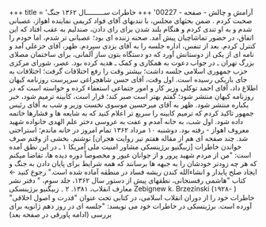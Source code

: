 +++
title = 'آرامش و چالش - صفحه - 00227'
+++
خاطرات ســـــــــال ۱۳۶۲ جنگ صحبت کردم . ضمن بحثهای مجلس، با تندیهای آقای فواد کریمی نماینده اهواز، عصبانی شدم و به او تندی کردم و هنگام بلند شدن برای رای دادن، صندلیم به عقب افتاد که این اتفاق، در حضور تماشاچیان پیش آمد. صحنه زننده ای بود؛ عصبانی تر شدم، اما خودم را کنترل کردم. بعد از تنفس، اداره جلسه را به آقای یزدی سپردم. ظهر، آقای خزعلی آمد و نامه ای از یکی از دوستانش آورد که دو دستگاه بتون ساز آلمانی، برای ساختمان مصلای بزرگ تهران ـ در جواب دعوت به همکاری و کمک ـ هدیه کرده بود. عصر، شورای مرکزی حزب جمهوری اسلامی جلسه داشت؛ بیشتر وقت را رفع اختلافات گرفت؛ اختلافات به جای باریکی رسیده است. اول وقت، آقای حسن شاهچراغی سرپرست روزنامه کیهان اطلاع داد، آقای احمد توکلی وزیر کار و امور جتماعی استعفاء کرده و خواسته است که در روزنامه کیهان منتشر شود؛ گفتم بهتر است صبر کند؛ قرار است، کابینه ترمیم شود، خبر یکباره منتشر شود. ظهر به آقای میرحسین موسوی نخست وزیر و شب به آقای رئیس جمهور تاکید کردم که ترمیم کابینه را سریع تر اعلام کنید که به شایعه ها و فشارها خاتمه داده شود. اول شب، به خانه آمدم و عفت به عروسی دختر علم الهدی خانواده شهید معروف اهواز - رفته بود. دوشنبه ۱۰ مرداد ۱۳۶۲ تمام امروز در خانه ماندم؛ استراحتی شد. چند صفحه ای هم از مقاله هفتم تیر روایت هجران] نوشتم. بخشی از وقتم صرف خواندن خاطرات [زبیگنیو برژینسکی مشاور امنیت ملی آمریکا ۱ ـ در این نطق آمده است: "من از مردم شهید پرور و از جوانان غیور و مخصوصاً دوره دیده ها، تقاضا میکنم که هر چه زودتر خودشان را به جبهه ها برسانند که همه شرایط برای پایان دادن به جنگ و ایجاد صلح پایدار و انشاءالله کندن ریشه فساد در منطقه آماده شده است." رجوع کنید ← کتاب "هاشمی رفسنجانی، نطقهای پیش از دستور سال ۱۳۶۲، جلد سوم، " دفتر نشر معارف انقلاب، ۱۳۸۱. ۲ ۔ زبیگنیو برژینسکی Zebignew k. Brzezinski (۱۹۲۸- ) خاطرات خود را از دوران انقلاب اسلامی، در کتابی تحت عنوان "قدرت و اصول اخلاقی" آورده است. برژینسکی در خاطرات خود می نویسد: "جلسه ای در روز دهم ژانویه برای بررسی (ادامه پاورقی در صفحه بعد)